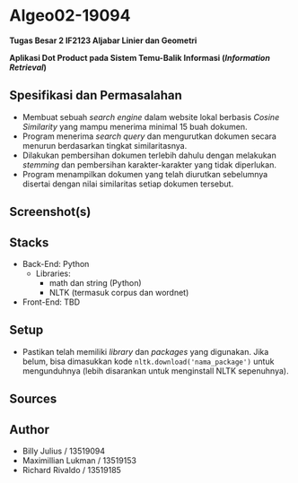 # Algeo02-19094
**Tugas Besar 2 IF2123 Aljabar Linier dan Geometri** 

**Aplikasi Dot Product pada Sistem Temu-Balik Informasi (*Information Retrieval*)**

## Spesifikasi dan Permasalahan
* Membuat sebuah *search engine* dalam website lokal berbasis *Cosine Similarity* yang mampu menerima minimal 15 buah dokumen.
* Program menerima *search query* dan mengurutkan dokumen secara menurun berdasarkan tingkat similaritasnya.
* Dilakukan pembersihan dokumen terlebih dahulu dengan melakukan *stemming* dan pembersihan karakter-karakter yang tidak diperlukan.
* Program menampilkan dokumen yang telah diurutkan sebelumnya disertai dengan nilai similaritas setiap dokumen tersebut.

## Screenshot(s)

## Stacks
* Back-End: Python
    * Libraries: 
        * math dan string (Python)
        * NLTK (termasuk corpus dan wordnet)
* Front-End: TBD

## Setup
* Pastikan telah memiliki *library* dan *packages* yang digunakan. Jika belum, bisa dimasukkan kode `nltk.download('nama_package')` untuk mengunduhnya (lebih disarankan untuk menginstall NLTK sepenuhnya).

## Sources

## Author
* Billy Julius / 13519094
* Maximillian Lukman / 13519153
* Richard Rivaldo / 13519185
